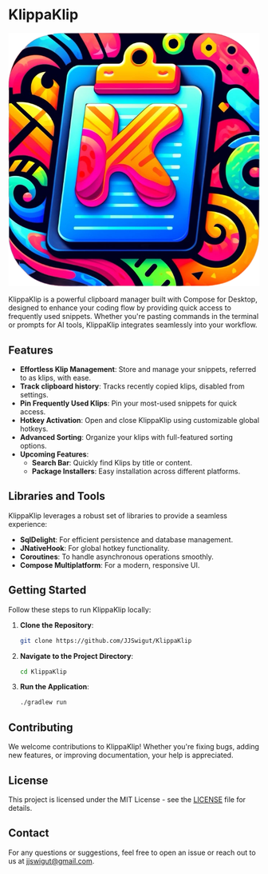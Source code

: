 # KlippaKlip

![KlippaKlip Logo](/KlippaKlipIcon.png)

KlippaKlip is a powerful clipboard manager built with Compose for Desktop, designed to enhance your coding flow by providing quick access to frequently used snippets. Whether you're pasting commands in the terminal or prompts for AI tools, KlippaKlip integrates seamlessly into your workflow.

## Features

- **Effortless Klip Management**: Store and manage your snippets, referred to as klips, with ease.
- **Track clipboard history**: Tracks recently copied klips, disabled from settings.
- **Pin Frequently Used Klips**: Pin your most-used snippets for quick access.
- **Hotkey Activation**: Open and close KlippaKlip using customizable global hotkeys.
- **Advanced Sorting**: Organize your klips with full-featured sorting options.
- **Upcoming Features**:
    - **Search Bar**: Quickly find Klips by title or content.
    - **Package Installers**: Easy installation across different platforms.

## Libraries and Tools

KlippaKlip leverages a robust set of libraries to provide a seamless experience:

- **SqlDelight**: For efficient persistence and database management.
- **JNativeHook**: For global hotkey functionality.
- **Coroutines**: To handle asynchronous operations smoothly.
- **Compose Multiplatform**: For a modern, responsive UI.

## Getting Started

Follow these steps to run KlippaKlip locally:

1. **Clone the Repository**:
    ```sh
    git clone https://github.com/JJSwigut/KlippaKlip
    ```
2. **Navigate to the Project Directory**:
    ```sh
    cd KlippaKlip
    ```
3. **Run the Application**:
    ```sh
    ./gradlew run
    ```

## Contributing

We welcome contributions to KlippaKlip! Whether you're fixing bugs, adding new features, or improving documentation, your help is appreciated.

## License

This project is licensed under the MIT License - see the [LICENSE](/LICENSE) file for details.

## Contact

For any questions or suggestions, feel free to open an issue or reach out to us at [jjswigut@gmail.com](mailto:jjswigut@gmail.com).
